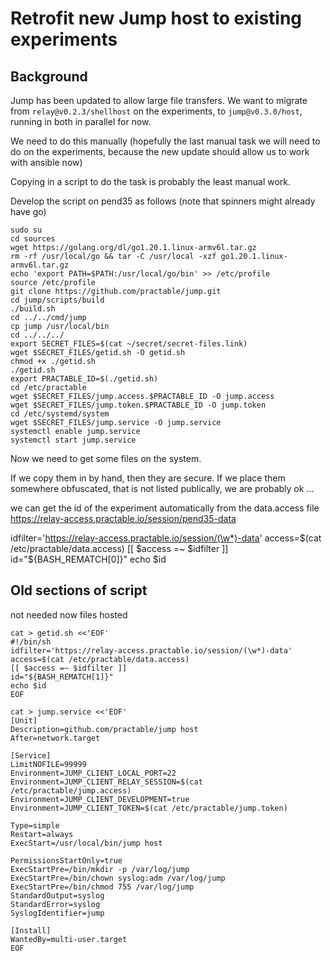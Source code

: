 # Retrofit new Jump host to existing experiments

## Background

Jump has been updated to allow large file transfers. We want to migrate from `relay@v0.2.3/shellhost` on the experiments, to `jump@v0.3.0/host`, running in both in parallel for now.

We need to do this manually (hopefully the last manual task we will need to do on the experiments, because the new update should allow us to work with ansible now)

Copying in a script to do the task is probably the least manual work.

Develop the script on pend35 as follows (note that spinners might already have go)


```
sudo su
cd sources
wget https://golang.org/dl/go1.20.1.linux-armv6l.tar.gz
rm -rf /usr/local/go && tar -C /usr/local -xzf go1.20.1.linux-armv6l.tar.gz
echo 'export PATH=$PATH:/usr/local/go/bin' >> /etc/profile
source /etc/profile
git clone https://github.com/practable/jump.git
cd jump/scripts/build
./build.sh
cd ../../cmd/jump
cp jump /usr/local/bin
cd ../../../
export SECRET_FILES=$(cat ~/secret/secret-files.link)
wget $SECRET_FILES/getid.sh -O getid.sh
chmod +x ./getid.sh
./getid.sh
export PRACTABLE_ID=$(./getid.sh)
cd /etc/practable
wget $SECRET_FILES/jump.access.$PRACTABLE_ID -O jump.access
wget $SECRET_FILES/jump.token.$PRACTABLE_ID -O jump.token
cd /etc/systemd/system
wget $SECRET_FILES/jump.service -O jump.service
systemctl enable jump.service
systemctl start jump.service
```

Now we need to get some files on the system.

If we copy them in by hand, then they are secure.
If we place them somewhere obfuscated, that is not listed publically, we are probably ok ...

we can get the id of the experiment automatically from the data.access file
https://relay-access.practable.io/session/pend35-data



idfilter='https://relay-access.practable.io/session/(\w*)-data'
access=$(cat /etc/practable/data.access)
[[ $access =~ $idfilter ]]
id="${BASH_REMATCH[0]}"
echo $id


## Old sections of script

not needed now files hosted

```
cat > getid.sh <<'EOF'
#!/bin/sh  
idfilter='https://relay-access.practable.io/session/(\w*)-data' 
access=$(cat /etc/practable/data.access) 
[[ $access =~ $idfilter ]] 
id="${BASH_REMATCH[1]}" 
echo $id 
EOF
```

```
cat > jump.service <<'EOF'
[Unit]
Description=github.com/practable/jump host
After=network.target

[Service]
LimitNOFILE=99999
Environment=JUMP_CLIENT_LOCAL_PORT=22
Environment=JUMP_CLIENT_RELAY_SESSION=$(cat /etc/practable/jump.access)
Environment=JUMP_CLIENT_DEVELOPMENT=true
Environment=JUMP_CLIENT_TOKEN=$(cat /etc/practable/jump.token)

Type=simple
Restart=always
ExecStart=/usr/local/bin/jump host

PermissionsStartOnly=true
ExecStartPre=/bin/mkdir -p /var/log/jump
ExecStartPre=/bin/chown syslog:adm /var/log/jump
ExecStartPre=/bin/chmod 755 /var/log/jump
StandardOutput=syslog
StandardError=syslog
SyslogIdentifier=jump

[Install]
WantedBy=multi-user.target
EOF
```